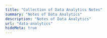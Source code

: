 ```yaml
---
title: "Collection of Data Analytics Notes"
summary: "Notes of Data Analytics"
description: "Notes of Data Analytics"
url: "data-analytics"
hideMeta: true
---
```

